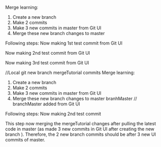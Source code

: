 Merge learning:
1. Create a new branch
2. Make 2 commits
3. Make 3 new commits in master from Git UI
4. Merge these new branch changes to master

Following steps:
Now making 1st test commit from Git UI

Now making 2nd test commit from Git UI

Now making 3rd test commit from Git UI

//Local git new branch  mergeTutorial commits
Merge learning:
1. Create a new branch
2. Make 2 commits
3. Make 3 new commits in master from Git UI 
4. Merge these new branch changes to master branhMaster // branchMaster added from Git UI

Following steps:
Now making 2nd test commit 

This step now merging the mergeTutorial changes after pulling the latest code in master (as made 3 new commits in Git UI after creating the new branch ). Therefore, the 2 new branch commits should be after 3 new UI commits of master.
